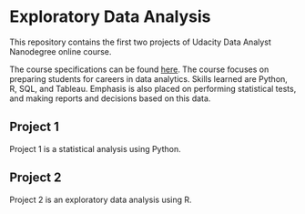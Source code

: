 # Exploratory Data Analysis
This repository contains the first two projects of Udacity Data Analyst Nanodegree online course. 

The course specifications can be found [here](https://eu.udacity.com/course/data-analyst-nanodegree--nd002). The course focuses on preparing students for careers in data analytics. Skills learned are Python, R, SQL, and Tableau. Emphasis is also placed on performing statistical tests, and making reports and decisions based on this data. 

## Project 1 

Project 1 is a statistical analysis using Python. 

## Project 2

Project 2 is an exploratory data analysis using R. 
